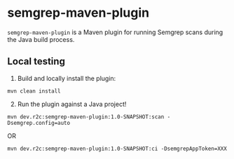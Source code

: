 # semgrep-maven-plugin

`semgrep-maven-plugin` is a Maven plugin for running Semgrep scans during the Java build process.

## Local testing

1. Build and locally install the plugin:

```
mvn clean install
```

2. Run the plugin against a Java project!

```
mvn dev.r2c:semgrep-maven-plugin:1.0-SNAPSHOT:scan -Dsemgrep.config=auto
```

OR

```
mvn dev.r2c:semgrep-maven-plugin:1.0-SNAPSHOT:ci -DsemgrepAppToken=XXX
```